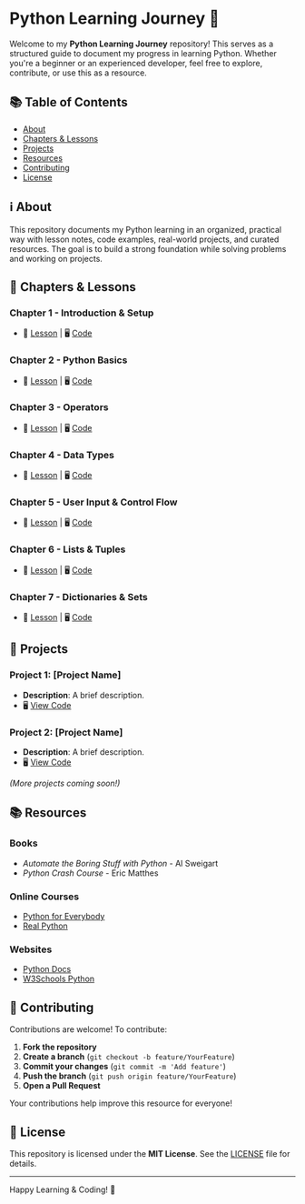 # Python Learning Journey 🐍

Welcome to my **Python Learning Journey** repository! This serves as a structured guide to document my progress in learning Python. Whether you're a beginner or an experienced developer, feel free to explore, contribute, or use this as a resource.

## 📚 Table of Contents

- [About](#-about)
- [Chapters & Lessons](#-chapters--lessons)
- [Projects](#-projects)
- [Resources](#-resources)
- [Contributing](#-contributing)
- [License](#-license)

## ℹ️ About

This repository documents my Python learning in an organized, practical way with lesson notes, code examples, real-world projects, and curated resources. The goal is to build a strong foundation while solving problems and working on projects.

## 📖 Chapters & Lessons

### **Chapter 1 - Introduction & Setup**

- 📂 [Lesson](lessons/chapter1/lesson1.md) | 🖥️ [Code](code/chapter1/hello.py)

### **Chapter 2 - Python Basics**

- 📂 [Lesson](lessons/chapter2/lesson1.md) | 🖥️ [Code](code/chapter2/welcome.py)

### **Chapter 3 - Operators**

- 📂 [Lesson](lessons/chapter3/lesson1.md) | 🖥️ [Code](code/chapter3/)

### **Chapter 4 - Data Types**

- 📂 [Lesson](lessons/chapter4/lesson1.md) | 🖥️ [Code](code/chapter4/)

### **Chapter 5 - User Input & Control Flow**

- 📂 [Lesson](lessons/chapter5/lesson1.md) | 🖥️ [Code](code/chapter5/)

### **Chapter 6 - Lists & Tuples**

- 📂 [Lesson](lessons/chapter6/lesson1.md) | 🖥️ [Code](code/chapter6/)

### **Chapter 7 - Dictionaries & Sets**

- 📂 [Lesson](lessons/chapter7/lesson1.md) | 🖥️ [Code](code/chapter7/)

## 🚀 Projects

### Project 1: **[Project Name]**

- **Description**: A brief description.
- 🖥️ [View Code](projects/project1/)

### Project 2: **[Project Name]**

- **Description**: A brief description.
- 🖥️ [View Code](projects/project2/)

_(More projects coming soon!)_

## 📚 Resources

### Books

- _Automate the Boring Stuff with Python_ - Al Sweigart
- _Python Crash Course_ - Eric Matthes

### Online Courses

- [Python for Everybody](https://www.coursera.org/specializations/python)
- [Real Python](https://realpython.com/)

### Websites

- [Python Docs](https://docs.python.org/3/)
- [W3Schools Python](https://www.w3schools.com/python/)

## 🤝 Contributing

Contributions are welcome! To contribute:

1. **Fork the repository**
2. **Create a branch** (`git checkout -b feature/YourFeature`)
3. **Commit your changes** (`git commit -m 'Add feature'`)
4. **Push the branch** (`git push origin feature/YourFeature`)
5. **Open a Pull Request**

Your contributions help improve this resource for everyone!

## 📄 License

This repository is licensed under the **MIT License**. See the [LICENSE](LICENSE) file for details.

---

Happy Learning & Coding! 🚀
